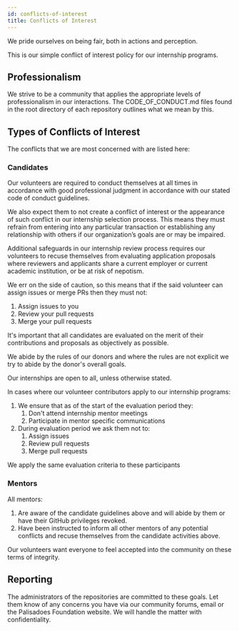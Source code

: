 ```yaml
---
id: conflicts-of-interest
title: Conflicts of Interest
---
```


We pride ourselves on being fair, both in actions and perception.

This is our simple conflict of interest policy for our internship programs.

## Professionalism

We strive to be a community that applies the appropriate levels of professionalism in our interactions. The CODE_OF_CONDUCT.md files found in the root directory of each repository outlines what we mean by this.

## Types of Conflicts of Interest

The conflicts that we are most concerned with are listed here:

### Candidates

Our volunteers are required to conduct themselves at all times in accordance with good professional judgment in accordance with our stated code of conduct guidelines.

We also expect them to not create a conflict of interest or the appearance of such conflict in our internship selection process. This means they must refrain from entering into any particular transaction or establishing any relationship with others if our organization’s goals are or may be impaired.

Additional safeguards in our internship review process requires our volunteers to recuse themselves from evaluating application proposals where reviewers and applicants share a current employer or current academic institution, or be at risk of nepotism.

We err on the side of caution, so this means that if the said volunteer can assign issues or merge PRs then they must not:

1. Assign issues to you
1. Review your pull requests
1. Merge your pull requests

It's important that all candidates are evaluated on the merit of their contributions and proposals as objectively as possible.

We abide by the rules of our donors and where the rules are not explicit we try to abide by the donor's overall goals.

Our internships are open to all, unless otherwise stated. 

In cases where our volunteer contributors apply to our internship programs:

1. We ensure that as of the start of the evaluation period they:
   1. Don't attend internship mentor meetings 
   2. Participate in mentor specific communications
2. During evaluation period we ask them not to:
   1. Assign issues
   2. Review pull requests
   3. Merge pull requests

We apply the same evaluation criteria to these participants

### Mentors

All mentors: 

1. Are aware of the candidate guidelines above and will abide by them or have their GitHub privileges revoked.
2. Have been instructed to inform all other mentors of any potential conflicts and recuse themselves from the candidate activities above.

Our volunteers want everyone to feel accepted into the community on these terms of integrity.

## Reporting
The administrators of the repositories are committed to these goals. Let them know of any concerns you have via our community forums, email or the Palisadoes Foundation website. We will handle the matter with confidentiality.
